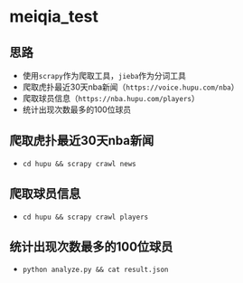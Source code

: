 # meiqia_test

## 思路
- 使用`scrapy`作为爬取工具，`jieba`作为分词工具
- 爬取虎扑最近30天nba新闻（`https://voice.hupu.com/nba`）
- 爬取球员信息（`https://nba.hupu.com/players`）
- 统计出现次数最多的100位球员

## 爬取虎扑最近30天nba新闻
- `cd hupu && scrapy crawl news`

## 爬取球员信息
- `cd hupu && scrapy crawl players`

## 统计出现次数最多的100位球员
- `python analyze.py && cat result.json`